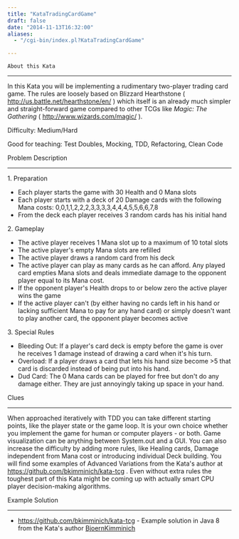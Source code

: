 ```yaml
---
title: "KataTradingCardGame"
draft: false
date: "2014-11-13T16:32:00"
aliases:
  - "/cgi-bin/index.pl?KataTradingCardGame"

---
```

    About this Kata

------------------------------------------------------------------------

In this Kata you will be implementing a rudimentary two-player trading
card game. The rules are loosely based on Blizzard Hearthstone (
<http://us.battle.net/hearthstone/en/> ) which itself is an already much
simpler and straight-forward game compared to other TCGs like *Magic:
The Gathering* ( <http://www.wizards.com/magic/> ).

Difficulty: Medium/Hard

Good for teaching: Test Doubles, Mocking, TDD, Refactoring, Clean Code

Problem Description

------------------------------------------------------------------------

1\. Preparation

-   Each player starts the game with 30 Health and 0 Mana slots
-   Each player starts with a deck of 20 Damage cards with the following
    Mana costs: 0,0,1,1,2,2,2,3,3,3,3,4,4,4,5,5,6,6,7,8
-   From the deck each player receives 3 random cards has his initial
    hand

2\. Gameplay

-   The active player receives 1 Mana slot up to a maximum of 10 total
    slots
-   The active player's empty Mana slots are refilled
-   The active player draws a random card from his deck
-   The active player can play as many cards as he can afford. Any
    played card empties Mana slots and deals immediate damage to the
    opponent player equal to its Mana cost.
-   If the opponent player's Health drops to or below zero the active
    player wins the game
-   If the active player can't (by either having no cards left in his
    hand or lacking sufficient Mana to pay for any hand card) or simply
    doesn't want to play another card, the opponent player becomes
    active

3\. Special Rules

-   Bleeding Out: If a player's card deck is empty before the game is
    over he receives 1 damage instead of drawing a card when it's
    his turn.
-   Overload: If a player draws a card that lets his hand size
    become &gt;5 that card is discarded instead of being put into
    his hand.
-   Dud Card: The 0 Mana cards can be played for free but don't do any
    damage either. They are just annoyingly taking up space in
    your hand.

Clues

------------------------------------------------------------------------

When approached iteratively with TDD you can take different starting
points, like the player state or the game loop. It is your own choice
whether you implement the game for human or computer players - or both.
Game visualization can be anything between System.out and a GUI. You can
also increase the difficulty by adding more rules, like Healing cards,
Damage independent from Mana cost or introducing individual Deck
building. You will find some examples of Advanced Variations from the
Kata's author at <https://github.com/bkimminich/kata-tcg> . Even without
extra rules the toughest part of this Kata might be coming up with
actually smart CPU player decision-making algorithms.

Example Solution

------------------------------------------------------------------------

-   <https://github.com/bkimminich/kata-tcg> - Example solution in Java
    8 from the Kata's author [BjoernKimminich](/people/BjoernKimminich)

